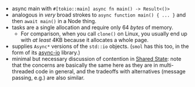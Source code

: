 - async main with `#[tokio::main] async fn main() -> Result<()>`
- analogous in *very* broad strokes to `async function main() { ... }` and then `await main()` in a Node thing.
- tasks are a single allocation and require only 64 *bytes* of memory.
    - For comparison, when you call `clone()` on Linux, you usually end up with *at least* 4KB because it allocates a whole page.
- supplies `Async*` versions of the `std::io` objects. (`smol` has this too, in the form of its [async-io](https://github.com/smol-rs/async-io) library.)
- minimal but necessary discussion of contention in [Shared State](https://tokio.rs/tokio/tutorial/shared-state): note that the concerns are basically the same here as they are in multi-threaded code in general, and the tradeoffs with alternatives (message passing, e.g.) are also similar.